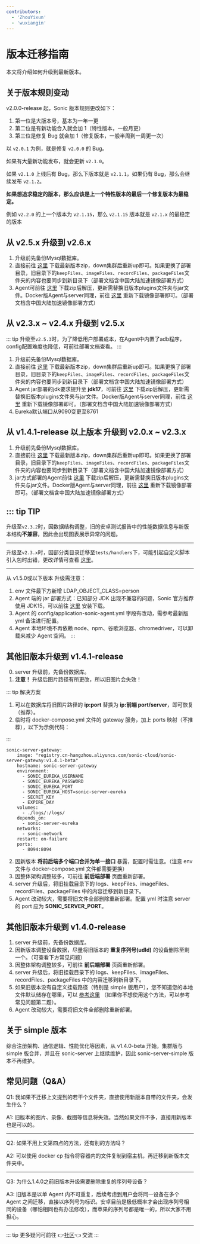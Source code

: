 ```yaml
---
contributors:
  - 'ZhouYixun'
  - 'wuxiangin'
---
```


# 版本迁移指南

本文将介绍如何升级到最新版本。

## 关于版本规则变动

v2.0.0-release 起，Sonic 版本规则更改如下：

1. 第一位是大版本号，基本为一年一更
2. 第二位是有新功能合入就会加 1（特性版本，一般月更）
3. 第三位是修复 Bug 就会加 1（修复版本，一般半周到一周更一次）

以 `v2.0.1` 为例，就是修复 `v2.0.0` 的 Bug。

如果有大量新功能发布，就会更新 `v2.1.0`。

如果 `v2.1.0` 上线后有 Bug，那么下版本就是 `v2.1.1`，如果仍有 Bug，那么会继续发布 `v2.1.2`。

**如果想追求稳定的版本，那么应该是上一个特性版本的最后一个修复版本为最稳定。**

例如 `v2.2.0` 的上一个版本为 `v2.1.15`，那么 `v2.1.15` 版本就是 `v2.1.x` 的最稳定的版本

## 从 v2.5.x 升级到 v2.6.x
1. 升级前先备份Mysql数据库。
2. 直接前往 <a href="https://sonic-cloud.cn/deploy/back-end-deploy.html" target="_blank">这里</a> 下载最新版本zip，down集群后重新up即可。如果更换了部署目录，旧目录下的`keepFiles`、`imageFiles`、`recordFiles`、`packageFiles`文件夹的内容也要同步到新目录下（部署文档含中国大陆加速镜像部署方式）
3. Agent可前往 <a href="https://sonic-cloud.cn/deploy/agent-deploy.html" target="_blank">这里</a> 下载zip后解压，更新需替换旧版本plugins文件夹与jar文件。Docker版Agent与server同理，前往 <a href="https://sonic-cloud.cn/deploy/agent-deploy.html" target="_blank">这里</a> 重新下载镜像部署即可。（部署文档含中国大陆加速镜像部署方式）

## 从 v2.3.x ~ v2.4.x 升级到 v2.5.x
::: tip
升级至`v2.5.3`时，为了降低用户部署成本，在Agent中内置了adb程序，config配置难度也降低，可前往部署文档查看。
:::
1. 升级前先备份Mysql数据库。
2. 直接前往 <a href="https://sonic-cloud.cn/deploy/back-end-deploy.html" target="_blank">这里</a> 下载最新版本zip，down集群后重新up即可。如果更换了部署目录，旧目录下的`keepFiles`、`imageFiles`、`recordFiles`、`packageFiles`文件夹的内容也要同步到新目录下（部署文档含中国大陆加速镜像部署方式）
3. Agent jar部署的jdk要求提升至 **jdk17**，可前往 <a href="https://sonic-cloud.cn/deploy/agent-deploy.html" target="_blank">这里</a> 下载zip后解压，更新需替换旧版本plugins文件夹与jar文件。Docker版Agent与server同理，前往 <a href="https://sonic-cloud.cn/deploy/agent-deploy.html" target="_blank">这里</a> 重新下载镜像部署即可。（部署文档含中国大陆加速镜像部署方式）
4. Eureka默认端口从9090变更至8761

## 从 v1.4.1-release 以上版本 升级到 v2.0.x ~ v2.3.x
1. 升级前先备份Mysql数据库。
2. 直接前往 <a href="https://sonic-cloud.cn/deploy/back-end-deploy.html" target="_blank">这里</a> 下载最新版本zip，down集群后重新up即可。如果更换了部署目录，旧目录下的`keepFiles`、`imageFiles`、`recordFiles`、`packageFiles`文件夹的内容也要同步到新目录下（部署文档含中国大陆加速镜像部署方式）
3. jar方式部署的Agent前往 <a href="https://sonic-cloud.cn/deploy/agent-deploy.html" target="_blank">这里</a> 下载zip后解压，更新需替换旧版本plugins文件夹与jar文件。Docker版Agent与server同理，前往 <a href="https://sonic-cloud.cn/deploy/agent-deploy.html" target="_blank">这里</a> 重新下载镜像部署即可。（部署文档含中国大陆加速镜像部署方式）

::: tip TIP
---
升级至`v2.3.2`时，因数据结构调整，旧的安卓测试报告中的性能数据信息与新版本结构**不兼容**，因此会出现图表展示异常的问题。

---
升级至`v2.3.x`时，因部分类目录迁移至`tests/handlers`下，可能引起自定义脚本引入包时出错，更改详情可查看 [这里](https://github.com/SonicCloudOrg/sonic-agent/tree/main/src/main/java/org/cloud/sonic/agent/tests/handlers)。

---
从 v1.5.0或以下版本 升级需注意：
1. env 文件最下方新增 LDAP_OBJECT_CLASS=person
2. Agent 端的 jar 部署方式：已知部分 JDK 出现不兼容的问题，Sonic 官方推荐使用 JDK15，可以前往 [这里](https://docs.aws.amazon.com/corretto/latest/corretto-15-ug/downloads-list.html) 安装下载。
3. Agent 的 config/application-sonic-agent.yml 字段有改动，需参考最新版 yml 备注进行配置。
4. Agent 本地环境不再依赖 node、npm、谷歌浏览器、chromedriver，可以卸载来减少 Agent 空间。
:::


## 其他旧版本升级到 v1.4.1-release

0. server 升级前，先备份数据库。
1. **注意！** 升级后图片路径有所更改，所以旧图片会失效！

::: tip 解决方案

1. 可以在数据库将旧图片路径的 **ip:port** 替换为 **ip:前端 port/server**，即可恢复（推荐）。
2. 临时将 docker-compose.yml 文件的 gateway 服务，加上 ports 映射（不推荐），以下为示例代码：

:::

```
sonic-server-gateway:
    image: "registry.cn-hangzhou.aliyuncs.com/sonic-cloud/sonic-server-gateway:v1.4.1-beta"
    hostname: sonic-server-gateway
    environment:
      - SONIC_EUREKA_USERNAME
      - SONIC_EUREKA_PASSWORD
      - SONIC_EUREKA_PORT
      - SONIC_EUREKA_HOST=sonic-server-eureka
      - SECRET_KEY
      - EXPIRE_DAY
    volumes:
      - ./logs/:/logs/
    depends_on:
      - sonic-server-eureka
    networks:
      - sonic-network
    restart: on-failure
    ports:
      - 8094:8094
```

2. 因新版本 **将前后端多个端口合并为单一接口** 暴露，配置时需注意。（注意 env 文件与 docker-compose.yml 文件都需要更换）
3. 因整体架构调整较多，可前往 **前后端部署** 页面重新部署。
4. server 升级后，将旧挂载目录下的 logs、keepFiles、imageFiles、recordFiles、packageFiles 中的内容迁移到新目录下。
5. Agent 改动较大，需要将旧文件全部删除重新部署。配置 yml 时注意 server 的 port 应为 **SONIC_SERVER_PORT**。

## 其他旧版本升级到 v1.4.0-release

1. server 升级前，先备份数据库。
2. 因新版本调整设备数据，尽量将旧版本的 **重复序列号(udId)** 的设备删除至剩一个。（可查看下方常见问题）
3. 因整体架构调整较多，可前往 **前后端部署** 页面重新部署。
4. server 升级后，将旧挂载目录下的 logs、keepFiles、imageFiles、recordFiles、packageFiles 中的内容迁移到新目录下。
5. 如果旧版本没有自定义挂载路径（特别是 simple 版用户），您不知道您的本地文件默认储存在哪里，可以 [参考这里](https://blog.csdn.net/wu_qing_song/article/details/113253437) （如果你不想使用这个方法，可以参考常见问题第二题）。
6. Agent 改动较大，需要将旧文件全部删除重新部署。

## 关于 simple 版本

综合注册架构、通信逻辑、性能优化等因素，从 v1.4.0-beta 开始，集群版与 simple 版合并，并且在 sonic-server 上继续维护，因此 sonic-server-simple 版本不再维护。

## 常见问题（Q&A）

Q1: 我如果不迁移上文提到的若干个文件夹，直接使用新版本自带的文件夹，会发生什么？

A1: 旧版本的图片、录像、截图等信息将失效。当然如果文件不多，直接用新版本也是可以的。

---

Q2: 如果不用上文第四点的方法，还有别的方法吗？

A2: 可以使用 docker cp 指令将容器内的文件复制到宿主机，再迁移到新版本文件夹中。

---

Q3: 为什么1.4.0之前旧版本升级需要删除重复的序列号设备？

A3: 旧版本是以单 Agent 内不可重复，后续考虑到用户会将同一设备在多个 Agent 之间迁移，直接以序列号为标识。安卓目前是极低概率才会出现序列号相同的设备（哪怕相同也有办法修改），而苹果的序列号都是唯一的，所以大家不用担心。

---

::: tip
更多疑问可前往 👉[社区](https://discord.gg/c9ZD6jSyTE)👈 交流
:::
